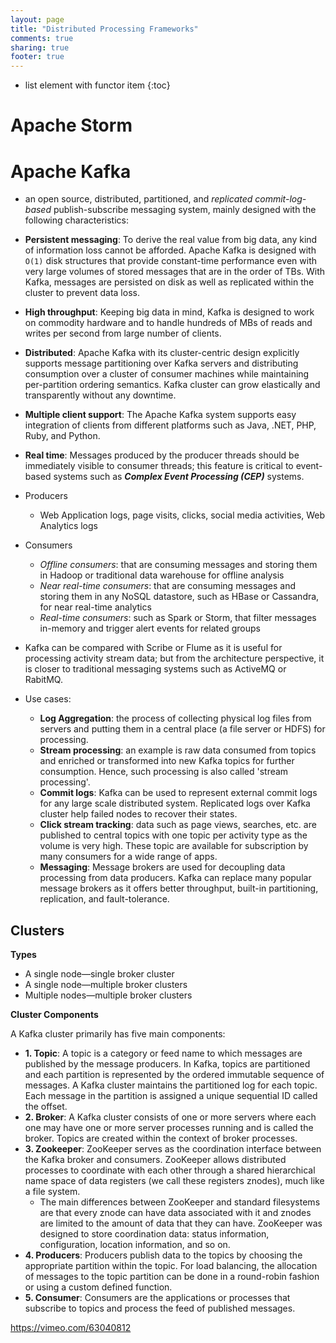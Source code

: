 ```yaml
---
layout: page
title: "Distributed Processing Frameworks"
comments: true
sharing: true
footer: true
---
```


* list element with functor item
{:toc}

# Apache Storm

# Apache Kafka

* an open source, distributed, partitioned, and *replicated commit-log-based* publish-subscribe messaging system, mainly designed with the following characteristics:
* **Persistent messaging**: To derive the real value from big data, any kind of information loss cannot be afforded. Apache Kafka is designed with `O(1)` disk structures that provide constant-time performance even with very large volumes of stored messages that are in the order of TBs. With Kafka, messages are persisted on disk as well as replicated within the cluster to prevent data loss.
* **High throughput**: Keeping big data in mind, Kafka is designed to work on commodity hardware and to handle hundreds of MBs of reads and writes per second from large number of clients. 
* **Distributed**: Apache Kafka with its cluster-centric design explicitly supports message partitioning over Kafka servers and distributing consumption over a cluster of consumer machines while maintaining per-partition ordering semantics. Kafka cluster can grow elastically and transparently without any downtime.
* **Multiple client support**: The Apache Kafka system supports easy integration of clients from different platforms such as Java, .NET, PHP, Ruby, and Python. 
* **Real time**: Messages produced by the producer threads should be immediately visible to consumer threads; this feature is critical to event-based systems such as ***Complex Event Processing (CEP)*** systems.

* Producers
	* Web Application logs, page visits, clicks, social media activities, Web Analytics logs
* Consumers
	* *Offline consumers*: that are consuming messages and storing them in Hadoop or traditional data warehouse for offline analysis
	* *Near real-time consumers*:  that are consuming messages and storing them in any NoSQL datastore, such as HBase or Cassandra, for near real-time analytics
	* *Real-time consumers*: such as Spark or Storm, that filter messages in-memory and trigger alert events for related groups

* Kafka can be compared with Scribe or Flume as it is useful for processing activity stream data; but from the architecture perspective, it is closer to traditional messaging systems such as ActiveMQ or RabitMQ.	

* Use cases:
	* **Log Aggregation**: the process of collecting physical log files from servers and putting them in a central place (a file server or HDFS) for processing.
	* **Stream processing**: an example is raw data consumed from topics and enriched or transformed into new Kafka topics for further consumption. Hence, such processing is also called 'stream processing'.
	* **Commit logs**: Kafka can be used to represent external commit logs for any large scale distributed system. Replicated logs over Kafka cluster help failed nodes to recover their states.
	* **Click stream tracking**: data such as page views, searches, etc. are published to central topics with one topic per activity type as the volume is very high. These topic are available for subscription by many consumers for a wide range of apps.
	* **Messaging**: Message brokers are used for decoupling data processing from data producers. Kafka can replace many popular message brokers as it offers better throughput, built-in partitioning, replication, and fault-tolerance.


## Clusters

**Types**

* A single node—single broker cluster
* A single node—multiple broker clusters
* Multiple nodes—multiple broker clusters

**Cluster Components**

A Kafka cluster primarily has five main components:

* **1. Topic**: A topic is a category or feed name to which messages are published by the message producers. In Kafka, topics are partitioned and each partition is represented by the ordered immutable sequence of messages. A Kafka cluster maintains the partitioned log for each topic. Each message in the partition is assigned a unique sequential ID called the offset.
* **2. Broker**: A Kafka cluster consists of one or more servers where each one may have one or more server processes running and is called the broker. Topics are created within the context of broker processes.
* **3. Zookeeper**: ZooKeeper serves as the coordination interface between the Kafka broker and consumers. ZooKeeper allows distributed processes to coordinate with each other through a shared hierarchical name space of data registers (we call these registers znodes), much like a file system.
	* The main differences between ZooKeeper and standard filesystems are that every znode can have data associated with it and znodes are limited to the amount of data that they can have. ZooKeeper was designed to store coordination data: status information, configuration, location information, and so on.
* **4. Producers**: Producers publish data to the topics by choosing the appropriate partition within the topic. For load balancing, the allocation of messages to the topic partition can be done in a round-robin fashion or using a custom defined function.
* **5. Consumer**: Consumers are the applications or processes that subscribe to topics and
process the feed of published messages.

https://vimeo.com/63040812